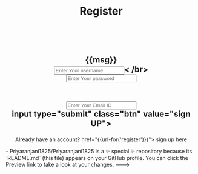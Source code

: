 <html>
    <head>
        <meta cherset="UTF-8">
        <title>Register</title>
<link rel="stylesheet"
href="{{url-for('static',filename='style.css')}}">
    </head>
    <body></br></br></br></br></br>
        <div align="center">
            <div align="center" class="border">
                <div class="header">               
                    <h1 class="word">Register</h1>
                </div></br></br></br>
                <h2 class="word">
                    <form action="{{url-for('Register')}}"
                method="post">
            <div class="msg">{{msg}}</div>
        <input id="username"
    name="username" type="text"
placeholder="Enter Your username"
class="textbox"/>< /br></br>
<input id="password"
name="password" type="password"
placeholder="Enter Your password"
class="textbox"/></br></br></br>
<input id="email" 
name="email" type="text"
placeholder="Enter Your Email ID"
class="textbox"/</br></br>
input type="submit" class="btn"
value="sign UP"></br>
                </form>
                </h2>
                <p class="bottom">Already have an account? <a class="bottom">
                    href="{{url-for('register')}}"> sign up here</a></p>
                    </div>
                </div>
                </body>
                <html>- 
Priyaranjani1825/Priyaranjani1825 is a ✨ special ✨ repository because its `README.md` (this file) appears on your GitHub profile.
You can click the Preview link to take a look at your changes.
--->
